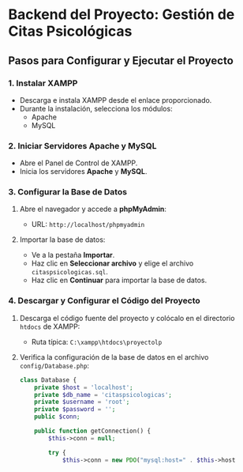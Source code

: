 # Backend del Proyecto: Gestión de Citas Psicológicas

## **Pasos para Configurar y Ejecutar el Proyecto**

### **1. Instalar XAMPP**

- Descarga e instala XAMPP desde el enlace proporcionado.
- Durante la instalación, selecciona los módulos:
  - Apache
  - MySQL

### **2. Iniciar Servidores Apache y MySQL**

- Abre el Panel de Control de XAMPP.
- Inicia los servidores **Apache** y **MySQL**.

### **3. Configurar la Base de Datos**

1. Abre el navegador y accede a **phpMyAdmin**:
   - URL: `http://localhost/phpmyadmin`

2. Importar la base de datos:

   - Ve a la pestaña **Importar**.
   - Haz clic en **Seleccionar archivo** y elige el archivo `citaspsicologicas.sql`.
   - Haz clic en **Continuar** para importar la base de datos.

### **4. Descargar y Configurar el Código del Proyecto**

1. Descarga el código fuente del proyecto y colócalo en el directorio `htdocs` de XAMPP:
   - Ruta típica: `C:\xampp\htdocs\proyectolp`

2. Verifica la configuración de la base de datos en el archivo `config/Database.php`:
   ```php
   class Database {
       private $host = 'localhost';
       private $db_name = 'citaspsicologicas';
       private $username = 'root';
       private $password = '';
       public $conn;

       public function getConnection() {
           $this->conn = null;

           try {
               $this->conn = new PDO("mysql:host=" . $this->host
